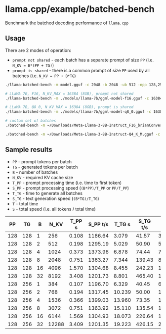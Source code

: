 # llama.cpp/example/batched-bench

Benchmark the batched decoding performance of `llama.cpp`

## Usage

There are 2 modes of operation:

- `prompt not shared` - each batch has a separate prompt of size `PP` (i.e. `N_KV = B*(PP + TG)`)
- `prompt is shared` - there is a common prompt of size `PP` used by all batches (i.e. `N_KV = PP + B*TG`)

```bash
./llama-batched-bench -m model.gguf -c 2048 -b 2048 -ub 512 -npp 128,256,512 -ntg 128,256 -npl 1,2,4,8,16,32 [-pps]

# LLaMA 7B, F16, N_KV_MAX = 16384 (8GB), prompt not shared
./llama-batched-bench -m ./models/llama-7b/ggml-model-f16.gguf -c 16384 -b 2048 -ub 512 -ngl 99

# LLaMA 7B, Q8_0, N_KV_MAX = 16384 (8GB), prompt is shared
./llama-batched-bench -m ./models/llama-7b/ggml-model-q8_0.gguf -c 16384 -b 2048 -ub 512 -ngl 99 -pps

# custom set of batches
./batched-bench -m ~/Downloads/Meta-Llama-3-8B-Instruct_F16_brianConverted.gguf -c 100000 -b 512 -ub 512 -ngl 999 -npp 124 -ntg 124 -npl 32

./batched-bench -m ~/Downloads/Meta-Llama-3-8B-Instruct-Q4_K_M.gguf -c 100000 -b 512 -ub 512 -ngl 999 -npp 124 -ntg 124 -npl 32
```

## Sample results

- `PP` - prompt tokens per batch
- `TG` - generated tokens per batch
- `B` - number of batches
- `N_KV` - required KV cache size
- `T_PP` - prompt processing time (i.e. time to first token)
- `S_PP` - prompt processing speed (`(B*PP)/T_PP` or `PP/T_PP`)
- `T_TG` - time to generate all batches
- `S_TG` - text generation speed (`(B*TG)/T_TG`)
- `T` - total time
- `S` - total speed (i.e. all tokens / total time)

|    PP |     TG |    B |   N_KV |   T_PP s | S_PP t/s |   T_TG s | S_TG t/s |      T s |    S t/s |
|-------|--------|------|--------|----------|----------|----------|----------|----------|----------|
|   128 |    128 |    1 |    256 |    0.108 |  1186.64 |    3.079 |    41.57 |    3.187 |    80.32 |
|   128 |    128 |    2 |    512 |    0.198 |  1295.19 |    5.029 |    50.90 |    5.227 |    97.95 |
|   128 |    128 |    4 |   1024 |    0.373 |  1373.96 |    6.878 |    74.44 |    7.251 |   141.23 |
|   128 |    128 |    8 |   2048 |    0.751 |  1363.27 |    7.344 |   139.43 |    8.095 |   252.99 |
|   128 |    128 |   16 |   4096 |    1.570 |  1304.68 |    8.455 |   242.23 |   10.024 |   408.60 |
|   128 |    128 |   32 |   8192 |    3.408 |  1201.73 |    8.801 |   465.40 |   12.209 |   670.96 |
|   128 |    256 |    1 |    384 |    0.107 |  1196.70 |    6.329 |    40.45 |    6.436 |    59.67 |
|   128 |    256 |    2 |    768 |    0.194 |  1317.45 |   10.239 |    50.00 |   10.433 |    73.61 |
|   128 |    256 |    4 |   1536 |    0.366 |  1399.03 |   13.960 |    73.35 |   14.326 |   107.22 |
|   128 |    256 |    8 |   3072 |    0.751 |  1363.92 |   15.110 |   135.54 |   15.861 |   193.69 |
|   128 |    256 |   16 |   6144 |    1.569 |  1304.93 |   18.073 |   226.64 |   19.642 |   312.80 |
|   128 |    256 |   32 |  12288 |    3.409 |  1201.35 |   19.223 |   426.15 |   22.633 |   542.93 |
